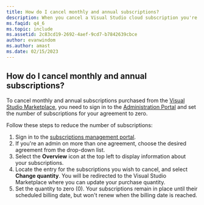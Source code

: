 ```yaml
---
title: How do I cancel monthly and annual subscriptions?
description: When you cancel a Visual Studio cloud subscription you're canceling automatic renewal. The subscription continues until its normal...
ms.faqid: q4_6
ms.topic: include
ms.assetid: 2c83cd19-2692-4aef-9cd7-b7842639cbce
author: evanwindom
ms.author: amast
ms.date: 02/15/2023
---
```


## How do I cancel monthly and annual subscriptions?
To cancel monthly and annual subscriptions purchased from the [Visual Studio Marketplace](https://marketplace.visualstudio.com), you need to sign in to the [Administration Portal](https://manage.visualstudio.com) and set the number of subscriptions for your agreement to zero.

Follow these steps to reduce the number of subscriptions:
1.	Sign in to the [subscriptions management portal](https://manage.visualstudio.com).
2.	If you're an admin on more than one agreement, choose the desired agreement from the drop-down list.
3.	Select the **Overview** icon at the top left to display information about your subscriptions.
4.	Locate the entry for the subscriptions you wish to cancel, and select **Change quantity**. You will be redirected to the Visual Studio Marketplace where you can update your purchase quantity. 
5.	Set the quantity to zero (0). Your subscriptions remain in place until their scheduled billing date, but won't renew when the billing date is reached.

